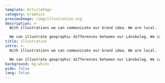 ```yaml
---
template: ArticlePage
category: Graphics
previewImage: /img/illustration.svg
description: >-
  With illustrations we can communicate our brand idea. We are local.

  We can illustrate geopraphic differences between our Länsbolag. We can also communicate different branches within Länsförsäkringar in a playful way. Often used as decoration.
title: Illustration
intro: >-
  With illustrations we can communicate our brand idea. We are local.

  We can illustrate geopraphic differences between our Länsbolag. We can also communicate different branches within Länsförsäkringar in a playful way. Often used as decoration.
background: bg-white
wide: false
lang: false
---
```

